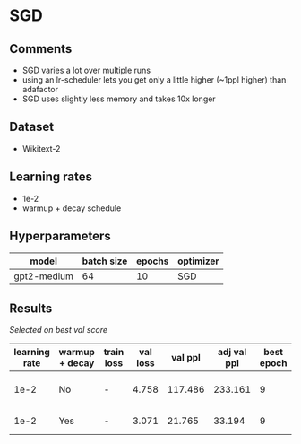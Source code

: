 # SGD

## Comments

-   SGD varies a lot over multiple runs
-   using an lr-scheduler lets you get only a little higher (~1ppl higher) than adafactor
-   SGD uses slightly less memory and takes 10x longer

## Dataset

-   Wikitext-2

## Learning rates

-   1e-2
-   warmup + decay schedule

## Hyperparameters

| model       | batch size | epochs | optimizer |
| ----------- | ---------- | ------ | --------- |
| gpt2-medium | 64         | 10     | SGD       |

## Results

_Selected on best val score_

| learning rate | warmup + decay | train loss | val loss | val ppl | adj val ppl | best epoch | framework | run                  |
| ------------- | -------------- | ---------- | -------- | ------- | ----------- | ---------- | --------- | -------------------- |
| 1e-2          | No             | -          | 4.758    | 117.486 | 233.161     | 9          | TF        | fearless-feather-729 |
| 1e-2          | Yes            | -          | 3.071    | 21.765  | 33.194      | 9          | TF        | polished-jazz-732    |
